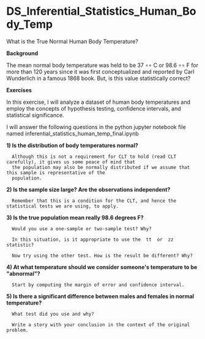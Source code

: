 # DS_Inferential_Statistics_Human_Body_Temp

What is the True Normal Human Body Temperature?

<b>Background</b>

The mean normal body temperature was held to be 37 ∘∘ C or 98.6 ∘∘ F for more than 120 years since it was first conceptualized and reported by Carl Wunderlich in a famous 1868 book. But, is this value statistically correct?


<b>Exercises</b>

In this exercise, I will analyze a dataset of human body temperatures and employ the concepts of hypothesis testing, confidence intervals, and statistical significance.


I will answer the following questions in the python jupyter notebook file named inferential_statistics_human_temp_final.ipynb

<b>1) Is the distribution of body temperatures normal?</b>
  
      Although this is not a requirement for CLT to hold (read CLT carefully), it gives us some peace of mind that
      the population may also be normally distributed if we assume that this sample is representative of the 
      population.

<b>2) Is the sample size large? Are the observations independent?</b>
      
      Remember that this is a condition for the CLT, and hence the statistical tests we are using, to apply.

<b>3) Is the true population mean really 98.6 degrees F?</b>
  
      Would you use a one-sample or two-sample test? Why?
  
      In this situation, is it appropriate to use the  tt  or  zz  statistic?
  
      Now try using the other test. How is the result be different? Why?
  
<b>4) At what temperature should we consider someone's temperature to be "abnormal"?</b>
  
      Start by computing the margin of error and confidence interval.

<b>5) Is there a significant difference between males and females in normal temperature?</b>
  
      What test did you use and why?
  
      Write a story with your conclusion in the context of the original problem.
  
  
